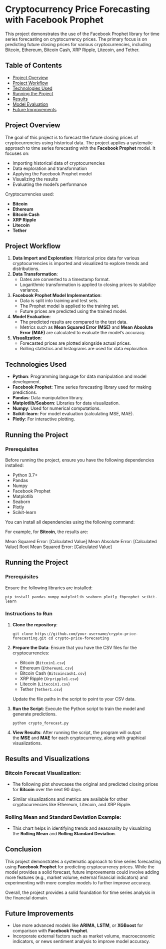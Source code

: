 # Cryptocurrency Price Forecasting with Facebook Prophet

This project demonstrates the use of the Facebook Prophet library for time series forecasting on cryptocurrency prices. The primary focus is on predicting future closing prices for various cryptocurrencies, including Bitcoin, Ethereum, Bitcoin Cash, XRP Ripple, Litecoin, and Tether.

## Table of Contents
- [Project Overview](#project-overview)
- [Project Workflow](#project-workflow)
- [Technologies Used](#technologies-used)
- [Running the Project](#running-the-project)
- [Results](#results)
- [Model Evaluation](#model-evaluation)
- [Future Improvements](#future-improvements)

## Project Overview

The goal of this project is to forecast the future closing prices of cryptocurrencies using historical data. The project applies a systematic approach to time series forecasting with the **Facebook Prophet** model. It focuses on:
- Importing historical data of cryptocurrencies
- Data exploration and transformation
- Applying the Facebook Prophet model
- Visualizing the results
- Evaluating the model’s performance

Cryptocurrencies used:
- **Bitcoin**
- **Ethereum**
- **Bitcoin Cash**
- **XRP Ripple**
- **Litecoin**
- **Tether**

## Project Workflow

1. **Data Import and Exploration**: Historical price data for various cryptocurrencies is imported and visualized to explore trends and distributions.
2. **Data Transformation**: 
    - Dates are converted to a timestamp format.
    - Logarithmic transformation is applied to closing prices to stabilize variance.
3. **Facebook Prophet Model Implementation**: 
    - Data is split into training and test sets.
    - The Prophet model is applied to the training set.
    - Future prices are predicted using the trained model.
4. **Model Evaluation**: 
    - The predicted results are compared to the test data.
    - Metrics such as **Mean Squared Error (MSE)** and **Mean Absolute Error (MAE)** are calculated to evaluate the model’s accuracy.
5. **Visualization**: 
    - Forecasted prices are plotted alongside actual prices.
    - Rolling statistics and histograms are used for data exploration.

## Technologies Used

- **Python**: Programming language for data manipulation and model development.
- **Facebook Prophet**: Time series forecasting library used for making predictions.
- **Pandas**: Data manipulation library.
- **Matplotlib/Seaborn**: Libraries for data visualization.
- **Numpy**: Used for numerical computations.
- **Scikit-learn**: For model evaluation (calculating MSE, MAE).
- **Plotly**: For interactive plotting.

## Running the Project

### Prerequisites

Before running the project, ensure you have the following dependencies installed:
- Python 3.7+
- Pandas
- Numpy
- Facebook Prophet
- Matplotlib
- Seaborn
- Plotly
- Scikit-learn

You can install all dependencies using the following command:

For example, for **Bitcoin**, the results are:

Mean Squared Error: [Calculated Value]
Mean Absolute Error: [Calculated Value]
Root Mean Squared Error: [Calculated Value]

Running the Project
-------------------

### Prerequisites

Ensure the following libraries are installed:

`pip install pandas numpy matplotlib seaborn plotly fbprophet scikit-learn`

### Instructions to Run

1.  **Clone the repository**:

    `git clone https://github.com/your-username/crypto-price-forecasting.git
    cd crypto-price-forecasting`

2.  **Prepare the Data**: Ensure that you have the CSV files for the cryptocurrencies:

    -   Bitcoin (`Bitcoin1.csv`)
    -   Ethereum (`Ethereum1.csv`)
    -   Bitcoin Cash (`Bitcoincash1.csv`)
    -   XRP Ripple (`Xrpripple1.csv`)
    -   Litecoin (`Litecoin1.csv`)
    -   Tether (`Tether1.csv`)

    Update the file paths in the script to point to your CSV data.

3.  **Run the Script**: Execute the Python script to train the model and generate predictions.

    `python crypto_forecast.py`

4.  **View Results**: After running the script, the program will output the **MSE** and **MAE** for each cryptocurrency, along with graphical visualizations.

Results and Visualizations
--------------------------

### Bitcoin Forecast Visualization:

-   The following plot showcases the original and predicted closing prices for **Bitcoin** over the next 90 days.

-   Similar visualizations and metrics are available for other cryptocurrencies like Ethereum, Litecoin, and XRP Ripple.

### Rolling Mean and Standard Deviation Example:

-   This chart helps in identifying trends and seasonality by visualizing the **Rolling Mean** and **Rolling Standard Deviation**.

Conclusion
----------

This project demonstrates a systematic approach to time series forecasting using **Facebook Prophet** for predicting cryptocurrency prices. While the model provides a solid forecast, future improvements could involve adding more features (e.g., market volume, external financial indicators) and experimenting with more complex models to further improve accuracy.

Overall, the project provides a solid foundation for time series analysis in the financial domain.

Future Improvements
-------------------

-   Use more advanced models like **ARIMA**, **LSTM**, or **XGBoost** for comparison with **Facebook Prophet**.
-   Incorporate external factors such as market volume, macroeconomic indicators, or news sentiment analysis to improve model accuracy.
